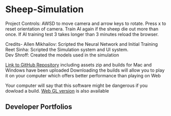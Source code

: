 # Sheep-Simulation
Project Controls: AWSD to move camera and arrow keys to rotate. Press x to reset orientation of camera. Train AI again if the sheep die out more than once. If AI training test 3 takes longer than 3 minutes reload the browser.

Credits- Allen Mikhailov: Scripted the Neural Network and Initial Training <nr>
Reet Sinha: Scripted the Simulation system and UI system. <br>
Dev Shroff: Created the models used in the simulation

[Link to GitHub Repository](https://github.com/SlinkyShelf/Sheep-Simulation) including assets zip and builds for Mac and Windows have been uploaded Downloading the builds will allow you to play it on your computer which offers better performance than playing on Web

Your computer will say that this software might be dangerous if you dowload a build.
  [Web GL version](https://play.unity.com/mg/other/webgl-builds-33670)  is also available

## Developer Portfolios

